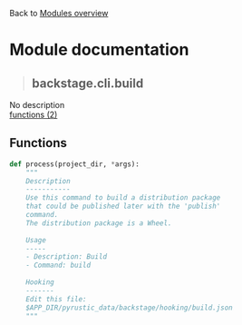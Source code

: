 Back to [Modules overview](https://github.com/pyrustic/backstage/blob/master/docs/modules/README.md)
  
# Module documentation
>## backstage.cli.build
No description
<br>
[functions (2)](https://github.com/pyrustic/backstage/blob/master/docs/modules/content/backstage.cli.build/functions.md)


## Functions
```python
def process(project_dir, *args):
    """
    Description
    -----------
    Use this command to build a distribution package
    that could be published later with the 'publish'
    command.
    The distribution package is a Wheel.
    
    Usage
    -----
    - Description: Build
    - Command: build
    
    Hooking
    -------
    Edit this file:
    $APP_DIR/pyrustic_data/backstage/hooking/build.json
    """

```

